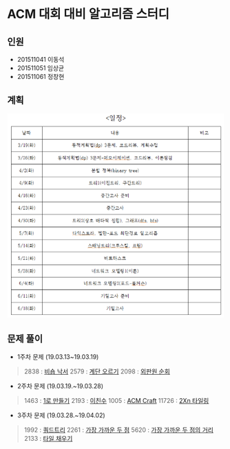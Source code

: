 # ACM 대회 대비 알고리즘 스터디

## 인원
* 201511041 이동석
* 201511051 임상균
* 201511061 정창현

## 계획
   ![planning_chart.png](./참고자료/planning_chart.png)
   
## 문제 풀이

* 1주차 문제 (19.03.13~19.03.19)

> 2838 : [비숍 낙서](https://www.acmicpc.net/problem/2838)
> 2579 : [계단 오르기](https://www.acmicpc.net/problem/2579)
> 2098 : [외판원 순회](https://www.acmicpc.net/problem/2098)

* 2주차 문제 (19.03.19.~19.03.28)

> 1463 : [1로 만들기](https://www.acmicpc.net/problem/1463)
> 2193 : [이친수](https://www.acmicpc.net/problem/2193)
> 1005 : [ACM Craft](https://www.acmicpc.net/problem/1005)
> 11726 : [2Xn 타일링](https://www.acmicpc.net/problem/11726)

* 3주차 문제 (19.03.28.~19.04.02)

> 1992 : [쿼드트리](https://www.acmicpc.net/problem/1992)
> 2261 : [가장 가까운 두 점](https://www.acmicpc.net/problem/2261)
> 5620 : [가장 가까운 두 점의 거리](https://www.acmicpc.net/problem/5620)
> 2133 : [타일 채우기](https://www.acmicpc.net/problem/2133)